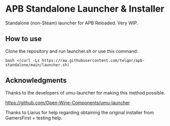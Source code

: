 # APB Standalone Launcher & Installer
Standalone (non-Steam) launcher for APB Reloaded. Very WIP.

## How to use

Clone the repository and run launcher.sh or use this command:

    bash <(curl -Ls https://raw.githubusercontent.com/telqor/apb-standalone/main/launcher.sh)

## Acknowledgments
Thanks to the developers of umu-launcher for making this method possible.

https://github.com/Open-Wine-Components/umu-launcher

Thanks to Liarus for help regarding obtaining the original installer from GamersFirst + testing help.

